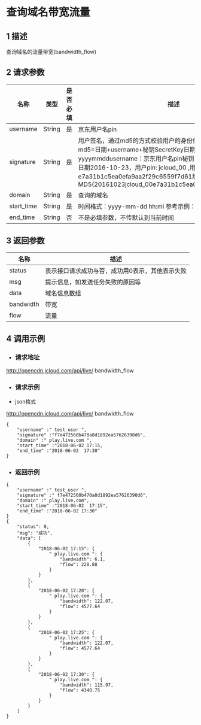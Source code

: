 # 查询域名带宽流量

## 1  描述

查询域名的流量带宽(bandwidth_flow)

## 2 请求参数

| **名称**   | **类型** | **是否必填** | **描述**                                                     |
| ---------- | -------- | ------------ | ------------------------------------------------------------ |
| username   | String   | 是           | 京东用户名pin                                                |
| signature  | String   | 是           | 用户签名，通过md5的方式校验用户的身份信息，保障信息安全。  md5=日期+username+秘钥SecretKey日期：格式为 yyyymmddusername：京东用户名pin秘钥：双方约定示例：比如当前日期2016-10-23，用户pin: jcloud_00 ,用户秘钥SecretKey   ：e7a31b1c5ea0efa9aa2f29c6559f7d61那签名为MD5(20161023jcloud_00e7a31b1c5ea0efa9aa2f29c6559f7d61) |
| domain     | String   | 是           | 查询的域名                                                   |
| start_time | String   | 是           | 时间格式：yyyy-mm-dd   hh:mi 参考示例：2016-12-14 07:00；    |
| end_time   | String   | 否           | 不是必填参数，不传默认到当前时间                             |

 

## 3 返回参数

| **名称**  | **描述**                                        |
| --------- | ----------------------------------------------- |
| status    | 表示接口请求成功与否，成功用0表示，其他表示失败 |
| msg       | 提示信息，如发送任务失败的原因等                |
| data      | 域名信息数组                                    |
| bandwidth | 带宽                                            |
| flow      | 流量                                            |

 

## 4 调用示例

- ### 请求地址

http://opencdn.jcloud.com/api/live/ bandwidth_flow

- ### 请求示例

* json格式

http://opencdn.jcloud.com/api/live/ bandwidth_flow
```
{
    "username" :" test_user ",
    "signature" :"f7e472560b470a8d1892ea57626390d6",
    "domain" :" play.live.com ",
    "start_time" :"2018-06-02 17:15,
    "end_time" :"2018-06-02  17:30"
}
```
- ### 返回示例
```
{
    "username" :" test_user ",
    "signature" :" f7e472560b470a8d1892ea57626390d6",
    "domain" :" play.live.com",
    "start_time" :"2018-06-02  17:15",
    "end_time" :"2018-06-02 17:30"
}
{
    "status": 0,
    "msg": "成功",
    "data": [
        {
            "2018-06-02 17:15": {
                " play.live.com ": {
                    "bandwidth": 6.1,
                    "flow": 228.88
                }
            }
        },
        {
            "2018-06-02 17:20": {
                " play.live.com ": {
                    "bandwidth": 122.07,
                    "flow": 4577.64
                }
            }
        },
        {
            "2018-06-02 17:25": {
                " play.live.com ": {
                    "bandwidth": 122.07,
                    "flow": 4577.64
                }
            }
        },
        {
            "2018-06-02 17:30": {
                " play.live.com ": {
                    "bandwidth": 115.97,
                    "flow": 4348.75
                }
            }
        }
    ]
}
```

